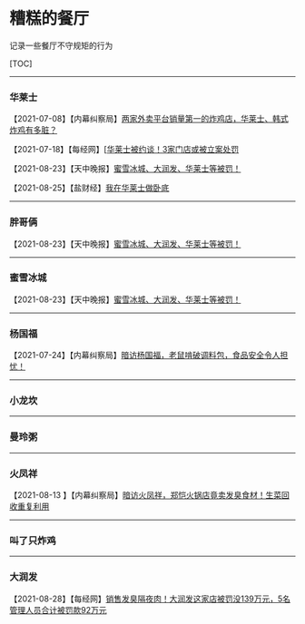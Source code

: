 # 糟糕的餐厅 

记录一些餐厅不守规矩的行为

[TOC]

---

### 华莱士

【2021-07-08】【内幕纠察局】[两家外卖平台销量第一的炸鸡店，华莱士、韩式炸鸡有多脏？](https://www.bilibili.com/video/BV1wh411a7Sj)

【2021-07-18】【每经网】[[华莱士被约谈！3家门店或被立案处罚](http://www.nbd.com.cn/articles/2021-07-19/1846378.html)

【2021-08-23】【天中晚报】[蜜雪冰城、大润发、华莱士等被罚！](https://mp.weixin.qq.com/s/1CCcIogSkSIIa0F7pF_nNA)

【2021-08-25】【盐财经】[我在华莱士做卧底](https://mp.weixin.qq.com/s/uO205F317ZghNTPo40FEYA)

---

### 胖哥俩

【2021-08-23】【天中晚报】[蜜雪冰城、大润发、华莱士等被罚！](https://mp.weixin.qq.com/s/1CCcIogSkSIIa0F7pF_nNA)

---

### 蜜雪冰城

【2021-08-23】【天中晚报】[蜜雪冰城、大润发、华莱士等被罚！](https://mp.weixin.qq.com/s/1CCcIogSkSIIa0F7pF_nNA)

---

### 杨国福

【2021-07-24】【内幕纠察局】[暗访杨国福，老鼠啃破调料包，食品安全令人担忧！](bilibili.com/video/BV1dq4y1W7ja)

---

### 小龙坎

---

### 曼玲粥

---

### 火凤祥

【2021-08-13 】【内幕纠察局】[暗访火凤祥，郑恺火锅店竟卖发臭食材！生菜回收重复利用](https://www.bilibili.com/video/BV1B3411z7BN)

---

### 叫了只炸鸡

---

### 大润发

【2021-08-28】【每经网】[销售发臭隔夜肉！大润发这家店被罚没139万元，5名管理人员合计被罚款92万元](http://www.nbd.com.cn/articles/2021-08-28/1894748.html)
